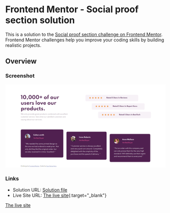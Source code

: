 # Frontend Mentor - Social proof section solution

This is a solution to the [Social proof section challenge on Frontend Mentor](https://www.frontendmentor.io/challenges/social-proof-section-6e0qTv_bA). Frontend Mentor challenges help you improve your coding skills by building realistic projects.

## Overview

### Screenshot

![](./screenshot/social-proof.png)

### Links

-   Solution URL: [Solution file](https://github.com/OussamaZouaine/Front-end-mentor-challenges/tree/main/social-proof-section-master)
-   Live Site URL: [The live site](https://oussamazouaine.github.io/Front-end-mentor-challenges/social-proof-section-master/index.html){:target="\_blank"}

<a href="https://oussamazouaine.github.io/Front-end-mentor-challenges/social-proof-section-master/index.html" target="_blank">The live site</a>
